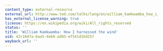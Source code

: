 ```yaml
---
content_type: external-resource
external_url: http://www.ted.com/talks/lang/en/william_kamkwamba_how_i_harnessed_the_wind.html
has_external_license_warning: true
license: https://en.wikipedia.org/wiki/All_rights_reserved
status: ''
title: 'William Kamkwamba: How I harnessed the wind'
uid: 42c1647a-baa5-4eb8-ad03-ef541d1bd257
wayback_url: ''
---
```

